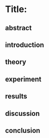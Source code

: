 # Title: 

## abstract

## introduction 

## theory

## experiment 

## results 

## discussion 

## conclusion
